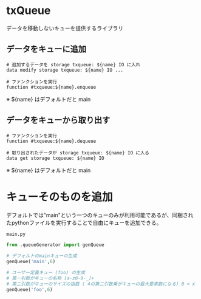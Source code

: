 # txQueue
データを移動しないキューを提供するライブラリ

## データをキューに追加
```
# 追加するデータを storage txqueue: ${name} IO に入れ
data modify storage txqueue: ${name} IO ...

# ファンクションを実行
function #txqueue:${name}.enqueue
```
※ ${name} はデフォルトだと main

## データをキューから取り出す
```
# ファンクションを実行
function #txqueue:${name}.dequeue

# 取り出されたデータが storage txqueue: ${name} IO に入る
data get storage txqueue: ${name} IO
```
※ ${name} はデフォルトだと main

# キューそのものを追加
デフォルトでは"main"という一つのキューのみが利用可能であるが、同梱されたpythonファイルを実行することで自由にキューを追加できる。
```Python
main.py

from .queueGenerator import genQueue

# デフォルトのmainキューの生成
genQueue('main',6)

# ユーザー定義キュー (foo) の生成
# 第一引数がキューの名称 [a-z0-9-_]+
# 第二引数がキューのサイズの指数 ( 4の第二引数乗がキューの最大要素数になる) 0 < x < 15
genQueue('foo',6)
```
